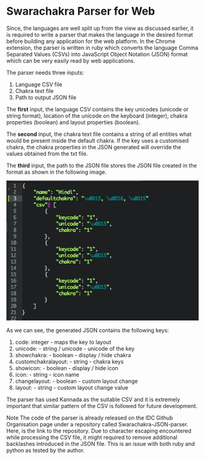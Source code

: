 Swarachakra Parser for Web
==========================

Since, the languages are well split up from the view as discussed earlier, it is required to write a parser that makes the language in the desired format before building any application for the web platform. In the Chrome extension, the parser is written in ruby which converts the language Comma Separated Values (CSVs) into JavaScript Object Notation (JSON) format which can be very easily read by web applications.

The parser needs three inputs:
1. Language CSV file
2. Chakra text file
3. Path to output JSON file

The **first** input, the language CSV contains the key unicodes (unicode or string format), location of the unicode on the keyboard (integer), chakra properties (boolean) and layout properties (boolean).

The **second** input, the chakra text file contains a string of all entities what would be present inside the default chakra. If the key uses a customised chakra, the chakra properties in the JSON generated will override the values obtained from the txt file.

The **third** input, the path to the JSON file stores the JSON file created in the format as shown in the following image.

![Sample JSON file](../images/sample.png)

As we can see, the generated JSON contains the following keys:

1. code: integer - maps the key to layout
2. unicode: - string / unicode - unicode of the key
3. showchakra: - boolean - display / hide chakra
4. customchakralayout: - string - chakra keys
5. showicon: - boolean - display / hide icon
6. icon: - string - icon name
7. changelayout: - boolean - custom layout change
8. layout: - string - custom layout change value

The parser has used Kannada as the suitable CSV and it is extremely important that similar pattern of the CSV is followed for future development.

Note
The code of the parser is already released on the IDC Github Organisation page under a repository called Swarachakra-JSON-parser. Here, is the link to the repository.
Due to  character escaping encountered while processing the CSV file, it might required to remove additional backlashes introduced in the JSON file. This is an issue with both ruby and python as tested by the author.
